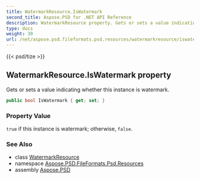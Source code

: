 ```yaml
---
title: WatermarkResource.IsWatermark
second_title: Aspose.PSD for .NET API Reference
description: WatermarkResource property. Gets or sets a value indicating whether this instance is watermark
type: docs
weight: 30
url: /net/aspose.psd.fileformats.psd.resources/watermarkresource/iswatermark/
---
```

{{< psd/tize >}}
## WatermarkResource.IsWatermark property

Gets or sets a value indicating whether this instance is watermark.

```csharp
public bool IsWatermark { get; set; }
```

### Property Value

`true` if this instance is watermark; otherwise, `false`.

### See Also

* class [WatermarkResource](../)
* namespace [Aspose.PSD.FileFormats.Psd.Resources](../../watermarkresource/)
* assembly [Aspose.PSD](../../../)


